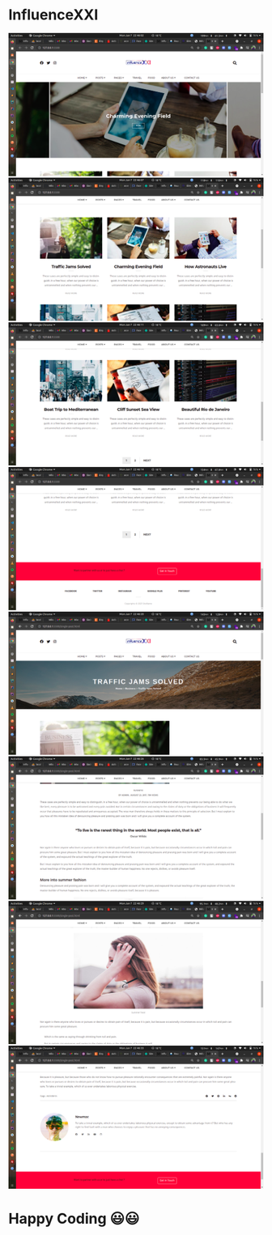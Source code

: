 # InfluenceXXI

<img src="1.png" alt="screenshot" />
<img src="2.png" alt="screenshot" />
<img src="3.png" alt="screenshot" />
<img src="4.png" alt="screenshot" />
<img src="5.png" alt="screenshot" />
<img src="6.png" alt="screenshot" />
<img src="7.png" alt="screenshot" />
<img src="8.png" alt="screenshot" />

# Happy Coding 😃😃
